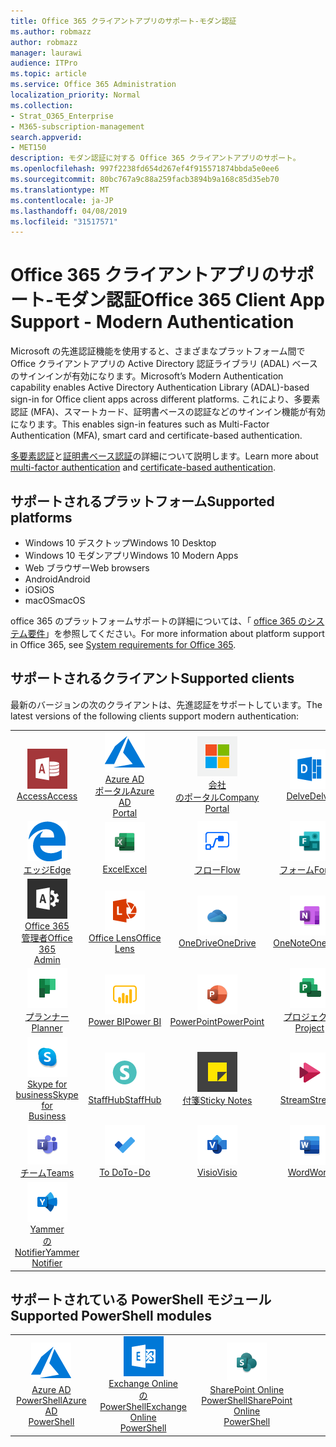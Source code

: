 ```yaml
---
title: Office 365 クライアントアプリのサポート-モダン認証
ms.author: robmazz
author: robmazz
manager: laurawi
audience: ITPro
ms.topic: article
ms.service: Office 365 Administration
localization_priority: Normal
ms.collection:
- Strat_O365_Enterprise
- M365-subscription-management
search.appverid:
- MET150
description: モダン認証に対する Office 365 クライアントアプリのサポート。
ms.openlocfilehash: 997f2238fd654d267ef4f915571874bbda5e0ee6
ms.sourcegitcommit: 80bc767a9c88a259facb3894b9a168c85d35eb70
ms.translationtype: MT
ms.contentlocale: ja-JP
ms.lasthandoff: 04/08/2019
ms.locfileid: "31517571"
---
```

# <a name="office-365-client-app-support---modern-authentication"></a><span data-ttu-id="42d4e-103">Office 365 クライアントアプリのサポート-モダン認証</span><span class="sxs-lookup"><span data-stu-id="42d4e-103">Office 365 Client App Support - Modern Authentication</span></span>

<span data-ttu-id="42d4e-104">Microsoft の先進認証機能を使用すると、さまざまなプラットフォーム間で Office クライアントアプリの Active Directory 認証ライブラリ (ADAL) ベースのサインインが有効になります。</span><span class="sxs-lookup"><span data-stu-id="42d4e-104">Microsoft’s Modern Authentication capability enables Active Directory Authentication Library (ADAL)-based sign-in for Office client apps across different platforms.</span></span> <span data-ttu-id="42d4e-105">これにより、多要素認証 (MFA)、スマートカード、証明書ベースの認証などのサインイン機能が有効になります。</span><span class="sxs-lookup"><span data-stu-id="42d4e-105">This enables sign-in features such as Multi-Factor Authentication (MFA), smart card and certificate-based authentication.</span></span>

<span data-ttu-id="42d4e-106">[多要素認証](https://docs.microsoft.com/azure/active-directory/authentication/multi-factor-authentication)と[証明書ベース認証](https://docs.microsoft.com/azure/active-directory/active-directory-certificate-based-authentication-get-started)の詳細について説明します。</span><span class="sxs-lookup"><span data-stu-id="42d4e-106">Learn more about [multi-factor authentication](https://docs.microsoft.com/azure/active-directory/authentication/multi-factor-authentication) and [certificate-based authentication](https://docs.microsoft.com/azure/active-directory/active-directory-certificate-based-authentication-get-started).</span></span>

## <a name="supported-platforms"></a><span data-ttu-id="42d4e-107">サポートされるプラットフォーム</span><span class="sxs-lookup"><span data-stu-id="42d4e-107">Supported platforms</span></span>

 - <span data-ttu-id="42d4e-108">Windows 10 デスクトップ</span><span class="sxs-lookup"><span data-stu-id="42d4e-108">Windows 10 Desktop</span></span>
 - <span data-ttu-id="42d4e-109">Windows 10 モダンアプリ</span><span class="sxs-lookup"><span data-stu-id="42d4e-109">Windows 10 Modern Apps</span></span>
 - <span data-ttu-id="42d4e-110">Web ブラウザー</span><span class="sxs-lookup"><span data-stu-id="42d4e-110">Web browsers</span></span>
 - <span data-ttu-id="42d4e-111">Android</span><span class="sxs-lookup"><span data-stu-id="42d4e-111">Android</span></span>
 - <span data-ttu-id="42d4e-112">iOS</span><span class="sxs-lookup"><span data-stu-id="42d4e-112">iOS</span></span>
 - <span data-ttu-id="42d4e-113">macOS</span><span class="sxs-lookup"><span data-stu-id="42d4e-113">macOS</span></span>

<span data-ttu-id="42d4e-114">office 365 のプラットフォームサポートの詳細については、「 [office 365 のシステム要件](https://products.office.com/office-system-requirements)」を参照してください。</span><span class="sxs-lookup"><span data-stu-id="42d4e-114">For more information about platform support in Office 365, see [System requirements for Office 365](https://products.office.com/office-system-requirements).</span></span>

## <a name="supported-clients"></a><span data-ttu-id="42d4e-115">サポートされるクライアント</span><span class="sxs-lookup"><span data-stu-id="42d4e-115">Supported clients</span></span>

<span data-ttu-id="42d4e-116">最新のバージョンの次のクライアントは、先進認証をサポートしています。</span><span class="sxs-lookup"><span data-stu-id="42d4e-116">The latest versions of the following clients support modern authentication:</span></span>

| | | | | | |
|:---:|:---:|:---:|:---:|:---:|:---:|
| ![アクセスアイコン](media/o365-access-64x64.png) <br> [<span data-ttu-id="42d4e-118">Access</span><span class="sxs-lookup"><span data-stu-id="42d4e-118">Access</span></span>](https://products.office.com/access) | ![Azure アイコン](media/o365-azure-64x64.png) <br> [<span data-ttu-id="42d4e-120">Azure AD <br>ポータル</span><span class="sxs-lookup"><span data-stu-id="42d4e-120">Azure AD <br> Portal</span></span> ](https://azure.microsoft.com/features/azure-portal/) | ![会社のポータルのアイコン](media/o365-microsoft-64x64.png) <br> [<span data-ttu-id="42d4e-122">会社<br>のポータル</span><span class="sxs-lookup"><span data-stu-id="42d4e-122">Company <br> Portal</span></span> ](https://docs.microsoft.com/intune-user-help/sign-in-to-the-company-portal) | ![Delve アイコン](media/o365-delve-64x64.png) <br> [<span data-ttu-id="42d4e-124">Delve</span><span class="sxs-lookup"><span data-stu-id="42d4e-124">Delve</span></span>](https://products.office.com/business/intelligent-search) | ![Dynamics 365 アイコン](media/o365-dynamics365-64x64.png) <br> [<span data-ttu-id="42d4e-126">Dynamics 365</span><span class="sxs-lookup"><span data-stu-id="42d4e-126">Dynamics 365</span></span>](https://dynamics.microsoft.com) 
| ![エッジアイコン](media/o365-edge-64x64.png) <br> [<span data-ttu-id="42d4e-128">エッジ</span><span class="sxs-lookup"><span data-stu-id="42d4e-128">Edge</span></span>](https://www.microsoft.com/windows/microsoft-edge) | ![[Excel] アイコン](media/o365-excel-64x64.png) <br> [<span data-ttu-id="42d4e-130">Excel</span><span class="sxs-lookup"><span data-stu-id="42d4e-130">Excel</span></span>](https://products.office.com/excel) | ![フローアイコン](media/o365-flow-64x64.png) <br> [<span data-ttu-id="42d4e-132">フロー</span><span class="sxs-lookup"><span data-stu-id="42d4e-132">Flow</span></span>](https://flow.microsoft.com) | ![フォームアイコン](media/o365-forms-64x64.png) <br> [<span data-ttu-id="42d4e-134">フォーム</span><span class="sxs-lookup"><span data-stu-id="42d4e-134">Forms</span></span>](https://flow.microsoft.com/connectors/shared_microsoftforms/microsoft-forms/) | ![Kaizala アイコン](media/o365-kaizala-64x64.png) <br> [<span data-ttu-id="42d4e-136">Kaizala</span><span class="sxs-lookup"><span data-stu-id="42d4e-136">Kaizala</span></span>](https://products.office.com/en/business/microsoft-kaizala) 
| ![Office 365 管理者アイコン](media/o365-o365admin-64x64.png) <br> [<span data-ttu-id="42d4e-138">Office 365 <br>管理者</span><span class="sxs-lookup"><span data-stu-id="42d4e-138">Office 365 <br> Admin</span></span>](https://products.office.com/business/manage-office-365-admin-app) | ![レンズアイコン](media/o365-lens-64x64.png) <br> [<span data-ttu-id="42d4e-140">Office Lens</span><span class="sxs-lookup"><span data-stu-id="42d4e-140">Office Lens</span></span>](https://www.microsoft.com/p/office-lens/9wzdncrfj3t8?activetab=pivot%3Aoverviewtab) | ![OneDrive for business アイコン](media/o365-OneDrive-64x64.png) <br> [<span data-ttu-id="42d4e-142">OneDrive</span><span class="sxs-lookup"><span data-stu-id="42d4e-142">OneDrive</span></span>](https://products.office.com/onedrive-for-business/online-cloud-storage) |  ![OneNote アイコン](media/o365-OneNote-64x64.png) <br> [<span data-ttu-id="42d4e-144">OneNote</span><span class="sxs-lookup"><span data-stu-id="42d4e-144">OneNote</span></span>](https://products.office.com/onenote) | ![Outlook アイコン](media/o365-outlook-64x64.png) <br> [<span data-ttu-id="42d4e-146">Outlook</span><span class="sxs-lookup"><span data-stu-id="42d4e-146">Outlook</span></span>](https://products.office.com/outlook) 
| ![Planner アイコン](media/o365-planner-64x64.png) <br> [<span data-ttu-id="42d4e-148">プランナー</span><span class="sxs-lookup"><span data-stu-id="42d4e-148">Planner</span></span>](https://products.office.com/business/task-management-software) | ![PowerBI アイコン](media/o365-powerbi-64x64.png) <br> [<span data-ttu-id="42d4e-150">Power BI</span><span class="sxs-lookup"><span data-stu-id="42d4e-150">Power BI</span></span>](https://powerbi.microsoft.com)| ![[PowerPoint] アイコン](media/o365-powerpoint-64x64.png) <br> [<span data-ttu-id="42d4e-152">PowerPoint</span><span class="sxs-lookup"><span data-stu-id="42d4e-152">PowerPoint</span></span>](https://products.office.com/powerpoint) | ![プロジェクトアイコン](media/o365-project-64x64.png) <br> [<span data-ttu-id="42d4e-154">プロジェクト</span><span class="sxs-lookup"><span data-stu-id="42d4e-154">Project</span></span>](https://products.office.com/project) | ![SharePoint アイコン](media/o365-sharepoint-64x64.png) <br> [<span data-ttu-id="42d4e-156">Sharepoint</span><span class="sxs-lookup"><span data-stu-id="42d4e-156">Sharepoint</span></span>](https://products.office.com/sharepoint) 
| ![Skype for business アイコン](media/o365-skypeforbusiness-64x64.png) <br> [<span data-ttu-id="42d4e-158">Skype for <br> business</span><span class="sxs-lookup"><span data-stu-id="42d4e-158">Skype for <br> Business</span></span>](https://www.skype.com/business/) | ![StaffHub アイコン](media/o365-staffhub-64x64.png) <br> [<span data-ttu-id="42d4e-160">StaffHub</span><span class="sxs-lookup"><span data-stu-id="42d4e-160">StaffHub</span></span>](https://products.office.com/microsoft-staffhub/staff-scheduling-software)| ![付箋アイコン](media/o365-stickynotes-64x64.png) <br> [<span data-ttu-id="42d4e-162">付箋</span><span class="sxs-lookup"><span data-stu-id="42d4e-162">Sticky Notes</span></span>](https://www.microsoft.com/p/microsoft-sticky-notes/9nblggh4qghw) | ![ストリームアイコン](media/o365-stream-64x64.png) <br> [<span data-ttu-id="42d4e-164">Stream</span><span class="sxs-lookup"><span data-stu-id="42d4e-164">Stream</span></span>](https://stream.microsoft.com) | ![Sway アイコン](media/o365-sway-64x64.png) <br> [<span data-ttu-id="42d4e-166">Sway</span><span class="sxs-lookup"><span data-stu-id="42d4e-166">Sway</span></span>](https://sway.com) 
| ![Teams アイコン](media/o365-teams-64x64.png) <br> [<span data-ttu-id="42d4e-168">チーム</span><span class="sxs-lookup"><span data-stu-id="42d4e-168">Teams</span></span>](https://products.office.com/microsoft-teams/group-chat-software) | ![To do アイコン](media/o365-todo-64x64.png) <br> [<span data-ttu-id="42d4e-170">To Do</span><span class="sxs-lookup"><span data-stu-id="42d4e-170">To-Do</span></span>](https://todo.microsoft.com) | ![Visio アイコン](media/o365-visio-64x64.png) <br> [<span data-ttu-id="42d4e-172">Visio</span><span class="sxs-lookup"><span data-stu-id="42d4e-172">Visio</span></span>](https://products.office.com/visio/flowchart-software) | ![[Word] アイコン](media/o365-word-64x64.png) <br> [<span data-ttu-id="42d4e-174">Word</span><span class="sxs-lookup"><span data-stu-id="42d4e-174">Word</span></span>](https://products.office.com/word) | ![Yammer アイコン](media/o365-yammer-64x64.png) <br> [<span data-ttu-id="42d4e-176">Yammer</span><span class="sxs-lookup"><span data-stu-id="42d4e-176">Yammer</span></span>](https://products.office.com/yammer/yammer-overview) 
| ![Yammer アイコン](media/o365-yammer-64x64.png) <br> [<span data-ttu-id="42d4e-178">Yammer <br>の Notifier</span><span class="sxs-lookup"><span data-stu-id="42d4e-178">Yammer <br> Notifier</span></span>](https://products.office.com/yammer/yammer-overview) |  |

## <a name="supported-powershell-modules"></a><span data-ttu-id="42d4e-179">サポートされている PowerShell モジュール</span><span class="sxs-lookup"><span data-stu-id="42d4e-179">Supported PowerShell modules</span></span>

| | | | | | |
|:---:|:---:|:---:|:---:|:---:|:---:|
| ![Azure アイコン](media/o365-azure-64x64.png) <br> [<span data-ttu-id="42d4e-181">Azure AD <br> PowerShell</span><span class="sxs-lookup"><span data-stu-id="42d4e-181">Azure AD <br> PowerShell</span></span>](https://docs.microsoft.com/powershell/azure/active-directory/overview?view=azureadps-2.0) | ![Exchange アイコン](media/o365-exchange-64x64.png) <br> [<span data-ttu-id="42d4e-183">Exchange Online <br>の PowerShell</span><span class="sxs-lookup"><span data-stu-id="42d4e-183">Exchange Online <br> PowerShell</span></span>](https://docs.microsoft.com/powershell/exchange/exchange-online/exchange-online-powershell?view=exchange-ps) | ![SharePoint アイコン](media/o365-sharepoint-64x64.png) <br> [<span data-ttu-id="42d4e-185">SharePoint Online <br> PowerShell</span><span class="sxs-lookup"><span data-stu-id="42d4e-185">SharePoint Online <br> PowerShell</span></span>](https://docs.microsoft.com/sharepoint/manage-team-and-communication-sites-in-powershell)